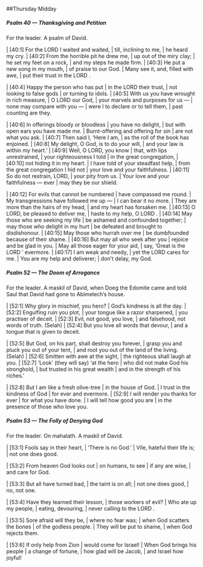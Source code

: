##Thursday Midday

##### Psalm 40 — Thanksgiving and Petition #####

For the leader. A psalm of David.

|   [40:1] For the LORD I waited and waited,
|    till, inclining to me,
|    he heard my cry.
|   [40:2] From the horrible pit he drew me,
|    up out of the miry clay;
|  he set my feet on a rock,
|    and my steps he made firm.
|   [40:3] He put a new song in my mouth,
|    of praise to our God.
|  Many see it, and, filled with awe,
|    put their trust in the LORD .

|   [40:4] Happy the person who has put
|    in the LORD their trust,
|  not looking to false gods
|    or turning to idols.
|   [40:5] With us you have wrought in rich measure,
|    O LORD our God,
|  your marvels and purposes for us —
|    none may compare with you —
|  were I to declare or to tell them,
|    past counting are they.

|   [40:6] In offerings bloody or bloodless
|    you have no delight,
|  but with open ears you have made me.
|  Burnt-offering and offering for sin
|    are not what you ask.
|   [40:7] Then said I, ‘Here I am,
|    as the roll of the book has enjoined.
|   [40:8] My delight, O God, is to do your will,
|    and your law is within my heart.’
|   [40:9] Well, O LORD, you know
|    that, with lips unrestrained,
|  your righteousness I told
|    in the great congregation,
|   [40:10] not hiding it in my heart.
|    I have told of your steadfast help,
|  from the great congregation I hid not
|    your love and your faithfulness.
|   [40:11] So do not restrain, LORD,
|    your pity from us.
|  Your love and your faithfulness — ever
|    may they be our shield.

|   [40:12] For evils that cannot be numbered
|    have compassed me round.
|  My transgressions have followed me up —
|    I can bear it no more.
|  They are more than the hairs of my head,
|    and my heart has forsaken me.
|   [40:13] O LORD, be pleased to deliver me,
|    haste to my help, O LORD .
|   [40:14] May those who are seeking my life
|    be ashamed and confounded together;
|  may those who delight in my hurt
|    be defeated and brought to disdishonour.
|   [40:15] May those who hurrah over me
|    be dumbfounded because of their shame.
|   [40:16] But may all who seek after you
|    rejoice and be glad in you.
|  May all those eager for your aid,
|    say, ‘Great is the LORD ’ evermore.
|   [40:17] I am weak and needy,
|    yet the LORD cares for me.
|  You are my help and deliverer;
|    don’t delay, my God.

##### Psalm 52 — The Doom of Arrogance #####

For the leader. A maskil of David, when Doeg the Edomite came and told Saul that David had gone to Abimelech’s house.

|   [52:1] Why glory in mischief, you hero?
|    God’s kindness is all the day.
|   [52:2] Engulfing ruin you plot,
|    your tongue like a razor sharpened,
|    you practiser of deceit.
|   [52:3] Evil, not good, you love,
|    and falsehood, not words of truth. (Selah)
|   [52:4] But you love all words that devour,
|    and a tongue that is given to deceit.

|   [52:5] But God, on his part, shall destroy you forever,
|    grasp you and pluck you out of your tent,
|    and root you out of the land of the living. (Selah)
|   [52:6] Smitten with awe at the sight,
|    the righteous shall laugh at you.
|   [52:7] ‘Look’ (they will say) ‘at the hero
|    who did not make God his stronghold,
|  but trusted in his great wealth
|    and in the strength of his riches.’

|   [52:8] But I am like a fresh olive-tree
|    in the house of God.
|  I trust in the kindness of God
|    for ever and evermore.
|   [52:9] I will render you thanks for ever
|    for what you have done.
|  I will tell how good you are
|    in the presence of those who love you.

##### Psalm 53 — The Folly of Denying God #####

For the leader. On mahalath. A maskil of David.

|   [53:1] Fools say in their heart,
|    ‘There is no God.’
|  Vile, hateful their life is;
|    not one does good.

|   [53:2] From heaven God looks out
|    on humans, to see
|  if any are wise,
|    and care for God.

|   [53:3] But all have turned bad,
|    the taint is on all;
|  not one does good,
|    no, not one.

|   [53:4] Have they learned their lesson,
|    those workers of evil?
|  Who ate up my people,
|    eating, devouring,
|    never calling to the LORD .

|   [53:5] Sore afraid will they be,
|    where no fear was;
|  when God scatters the bones
|    of the godless people.
|  They will be put to shame,
|    when God rejects them.

|   [53:6] If only help from Zion
|    would come for Israel!
|  When God brings his people
|    a change of fortune,
|  how glad will be Jacob,
|    and Israel how joyful!

